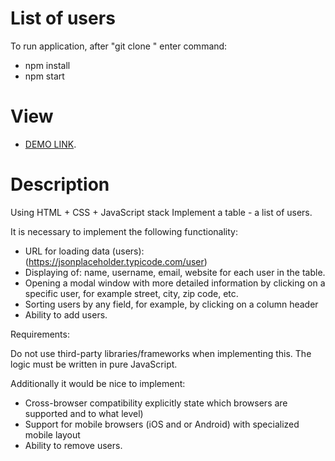 # List of users

To run application, after "git clone " enter command:
 - npm install
 - npm start

# View
- [DEMO LINK](https://andrey203.github.io/1World_Online_test_list-of-Users/).

# Description
Using HTML + CSS + JavaScript stack Implement a table - a list of users.

It is necessary to implement the following functionality:
  
 - URL for loading data (users): (https://jsonplaceholder.typicode.com/user)
 - Displaying of: name, username, email, website for each user in the table.
 - Opening a modal window with more detailed information by clicking on a specific user, for example street,
city, zip code, etc.
 - Sorting users by any field, for example, by clicking on a column header
 - Ability to add users.

Requirements:

Do not use third-party libraries/frameworks when implementing this. The logic must be written in pure
JavaScript.

Additionally it would be nice to implement:

 - Cross-browser compatibility explicitly state which browsers are supported and to what level)
 - Support for mobile browsers (iOS and or Android) with specialized mobile layout
 - Ability to remove users.
